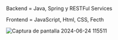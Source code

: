 Backend = Java, Spring y RESTFul Services



Frontend = JavaScript, Html, CSS, Fecth


![Captura de pantalla 2024-06-24 115511](https://github.com/dayronmyrie/examenll_DayronMyrie/assets/120540128/7d8478ee-3565-4dde-94c0-c0ab3947a64e)

